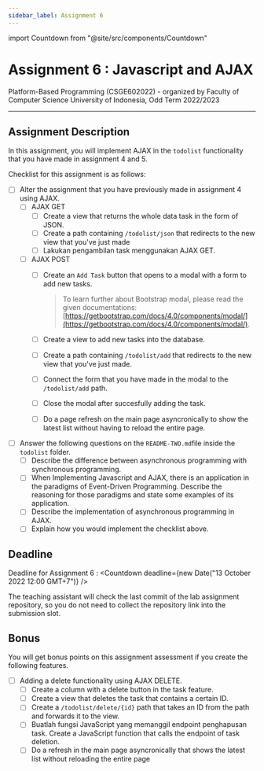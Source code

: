 ```yaml
---
sidebar_label: Assignment 6
---
```


import Countdown from "@site/src/components/Countdown"

# Assignment 6 : Javascript and AJAX

Platform-Based Programming (CSGE602022) - organized by Faculty of Computer Science 
University of Indonesia, Odd Term 2022/2023

---

## Assignment Description

In this assignment, you will implement AJAX in the `todolist` functionality that you have made in assignment 4 and 5.

Checklist for this assignment is as follows:

- [ ] Alter the assignment that you have previously made in assignment 4 using AJAX. 
    - [ ] AJAX GET
        - [ ] Create a view that returns the whole data task in the form of JSON. 
        - [ ] Create a path containing `/todolist/json` that redirects to the new view that you've just made
        - [ ] Lakukan pengambilan task menggunakan AJAX GET. 
    - [ ] AJAX POST
        - [ ] Create an `Add Task` button that opens to a modal with a form to add new tasks.

             > To learn further about Bootstrap modal, please read the given documentations: [https://getbootstrap.com/docs/4.0/components/modal/](https://getbootstrap.com/docs/4.0/components/modal/). 
        
        - [ ] Create a view to add new tasks into the database.
        - [ ] Create a path containing `/todolist/add` that redirects to the new view that you've just made.
        - [ ] Connect the form that you have made in the modal to the `/todolist/add` path.
        - [ ] Close the modal after succesfully adding the task.
        - [ ] Do a page refresh on the main page asyncronically to show the latest list without having to reload the entire page.
- [ ] Answer the following questions on the `README-TWO.md`file inside the `todolist` folder.
	- [ ] Describe the difference between asynchronous programming with synchronous programming.
	- [ ] When Implementing Javascript and AJAX, there is an application in the paradigms of Event-Driven Programming. Describe the reasoning for those paradigms and state some examples of its application.
	- [ ] Describe the implementation of asynchronous programming in AJAX.
	- [ ] Explain how you would implement the checklist above.

## Deadline

Deadline for Assignment 6 : <Countdown deadline={new Date("13 October 2022 12:00 GMT+7")} />

The teaching assistant will check the last commit of the lab assignment repository, so you do not need to collect the repository link into the submission slot.

## Bonus

You will get bonus points on this assignment assessment if you create the following features.

- [ ] Adding a delete functionality using AJAX DELETE.
    - [ ] Create a column with a delete button in the task feature.
    - [ ] Create a view that deletes the task that contains a certain ID. 
    - [ ] Create a `/todolist/delete/{id}` path that takes an ID from the path and forwards it to the view.
    - [ ] Buatlah fungsi JavaScript yang memanggil endpoint penghapusan task. Create a JavaScript function that calls the endpoint of task deletion.
    - [ ] Do a refresh in the main page asyncronically that shows the latest list without reloading the entire page

